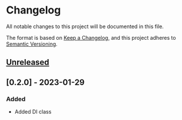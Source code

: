 # Changelog

All notable changes to this project will be documented in this file.

The format is based on [Keep a Changelog](https://keepachangelog.com/en/1.0.0/),
and this project adheres to [Semantic Versioning](https://semver.org/spec/v2.0.0.html).

## [Unreleased]

## [0.2.0] - 2023-01-29

### Added 

- Added DI class


[unreleased]: https://github.com/free-elephants/python-di/compare/0.2.0...HEAD
